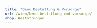 ```yaml
---
title: "Benu Bestattung & Vorsorge"
url: /wien/benu-bestattung-und-vorsorge/
shop: Bestattungen
---
```

